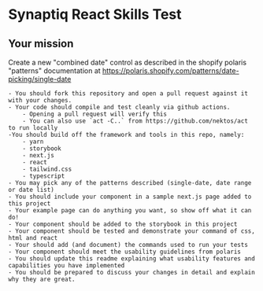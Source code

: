 # Synaptiq React Skills Test

## Your mission

Create a new "combined date" control as described in the shopify polaris "patterns"
documentation at https://polaris.shopify.com/patterns/date-picking/single-date

    - You should fork this repository and open a pull request against it with your changes.
    - Your code should compile and test cleanly via github actions. 
        - Opening a pull request will verify this
        - You can also use `act -C..` from https://github.com/nektos/act to run locally
    -You should build off the framework and tools in this repo, namely:
        - yarn
        - storybook
        - next.js
        - react
        - tailwind.css
        - typescript
    - You may pick any of the patterns described (single-date, date range or date list)
    - You should include your component in a sample next.js page added to this project
    - Your example page can do anything you want, so show off what it can do!
    - Your component should be added to the storybook in this project
    - Your component should be tested and demonstrate your command of css, html and react
    - Your should add (and document) the commands used to run your tests
    - Your component should meet the usability guidelines from polaris
    - You should update this readme explaining what usability features and capabilities you have implemented
    - You should be prepared to discuss your changes in detail and explain why they are great.

